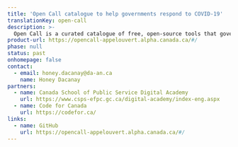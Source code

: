 ```yaml
---
title: 'Open Call catalogue to help governments respond to COVID-19'
translationKey: open-call
description: >-
  Open Call is a curated catalogue of free, open-source tools that governments can use to support people during COVID-19.
product-url: https://opencall-appelouvert.alpha.canada.ca/#/
phase: null
status: past
onhomepage: false
contact:
  - email: honey.dacanay@da-an.ca
    name: Honey Dacanay
partners:
  - name: Canada School of Public Service Digital Academy
    url: https://www.csps-efpc.gc.ca/digital-academy/index-eng.aspx
  - name: Code for Canada
    url: https://codefor.ca/
links:
  - name: GitHub
    url: https://opencall-appelouvert.alpha.canada.ca/#/
---
```

